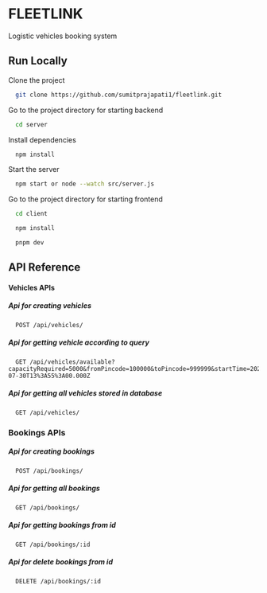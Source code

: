 
# FLEETLINK

Logistic vehicles booking system



## Run Locally

Clone the project

```bash
  git clone https://github.com/sumitprajapati1/fleetlink.git
```

Go to the project directory for starting backend

```bash
  cd server
```

Install dependencies

```bash
  npm install
```

Start the server

```bash
  npm start or node --watch src/server.js
```
Go to the project directory for starting frontend

```bash
  cd client
```

```bash
  npm install
```
```bash
  pnpm dev
```


## API Reference

#### Vehicles APIs


##### Api for creating vehicles
```http
  POST /api/vehicles/     
```
##### Api for getting vehicle according to query
```http
  GET /api/vehicles/available?capacityRequired=5000&fromPincode=100000&toPincode=999999&startTime=2025-07-30T13%3A55%3A00.000Z
```

##### Api for getting all vehicles stored in database 
```http
  GET /api/vehicles/
```

### Bookings APIs

##### Api for creating bookings
```http
  POST /api/bookings/
```

##### Api for getting all bookings
```http
  GET /api/bookings/
```

##### Api for getting bookings from id 
```http
  GET /api/bookings/:id
```

##### Api for delete bookings from id 
```http
  DELETE /api/bookings/:id
```

